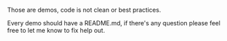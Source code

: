 Those are demos, code is not clean or best practices.

Every demo should have a README.md, if there's any question please feel free to let me know to fix help out.